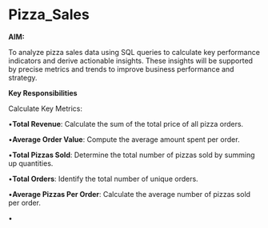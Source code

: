 # Pizza_Sales

**AIM:**

To analyze pizza sales data using SQL queries to calculate key performance indicators and derive actionable insights. These insights will be supported by precise metrics and trends to improve business performance and strategy.

**Key Responsibilities**

Calculate Key Metrics:

•**Total Revenue**: Calculate the sum of the total price of all pizza orders.

•**Average Order Value**: Compute the average amount spent per order.

•**Total Pizzas Sold**: Determine the total number of pizzas sold by summing up quantities.

•**Total Orders**: Identify the total number of unique orders.

•**Average Pizzas Per Order**: Calculate the average number of pizzas sold per order.

• 
